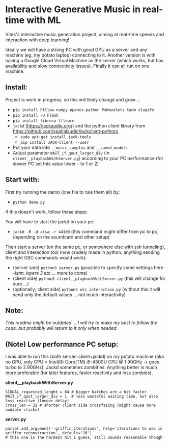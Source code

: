 # Interactive Generative Music in real-time with ML
Vitek's interactive music generation project, aiming at real-time speeds and interaction with deep learning!

Ideally we will have a strong PC with good GPU as a server and any machine (eg. my potato laptop) connecting to it. Another version is with having a Google Cloud Virtual Machine as the server (which works, but has availability and slow connectivity issues). Finally it can all run on one machine.

## Install:
Project is work in progress, so this will likely change and grow ...

- `pip install Pillow numpy opencv-python PyWavelets tqdm slugify`
- `pip install -U Flask`
- `pip install librosa tflearn`
- `jackd` (https://jackaudio.org/) and the python client library from https://github.com/spatialaudio/jackclient-python/
  - `sudo apt-get install jack-tools`
  - `pip install JACK-Client --user`
- Put your data into `__music_samples` and `__saved_models`
- Adjust parameter `WAIT_if_qout_larger_div` (in `client__playbackWithServer.py`) according to your PC performance (for slower PC set this value lower - to 1 or 2)

## Start with:

First try running the demo (one file to rule them all) by:
- `python demo.py`

If this doesn't work, follow these steps:

You will have to start the jackd on your pc:
- `jackd -R -d alsa -r 44100` (this command might differ from pc to pc, depending on the soundcard and other setup)

Then start a server (on the same pc, or somewhere else with ssh tunneling), client and interaction tool (now crudely made in python, anything sending the right OSC commands would work):
- (server side) `python3 server.py` (possible to specify some settings here _-lstm_layers 3_ etc ... more to come)
- (client side) `python3 client__playbackWithServer.py` (this will change for sure ...)
- (optionally; client side) `python3 osc_interaction.py` (without this it will send only the default values ... not much interactivity)

## Note:

_This readme might be outdated ... I will try to make my best to follow the code, but probably will return to it only when needed._

## (Note) Low performance PC setup:

I was able to run this (both server+client+jackd) on my potato machine (aka no GPU, only CPU = Intel(R) Core(TM) i5-4300U CPU @ 1.90GHz -> goes turbo to 2.90GHz). Jackd sometimes zombifies. Anything better is much more preferable (for later features, faster reactivity and less zombies).

**client__playbackWithServer.py**
```
SIGNAL_requested_lenght = 64 # bigger batches are a bit faster
WAIT_if_qout_larger_div = 1  # less wasteful waiting time, but also less reactive (longer delay)
cross_len = 32 # shorter client side crossfasing (might cause more audible clicks)
```
**server.py**
```
parser.add_argument('-griffin_iterations', help='iterations to use in griffin reconstruction', default='10') 
# this one is the hardest hit I guess, still sounds reasonable though
```
